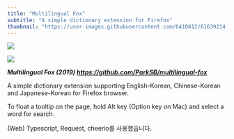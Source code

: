 ```yaml
---
title: "Multilingual Fox"
subtitle: "A simple dictionary extension for Firefox"
thumbnail: "https://user-images.githubusercontent.com/6410412/61639214-00ecab80-acd6-11e9-970a-b4f5970b7497.png"
---
```


![](https://user-images.githubusercontent.com/6410412/61639214-00ecab80-acd6-11e9-970a-b4f5970b7497.png)

![](https://user-images.githubusercontent.com/6410412/61590282-982c0300-abf1-11e9-9845-04e6bd174230.gif)

_**Multilingual Fox (2019) https://github.com/ParkSB/multilingual-fox**_

A simple dictionary extension supporting English-Korean, Chinese-Korean and Japanese-Korean for Firefox browser.

To float a tooltip on the page, hold Alt key (Option key on Mac) and select a word for search.

(Web) Typescript, Request, cheerio를 사용했습니다.